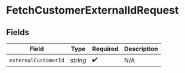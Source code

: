 # FetchCustomerExternalIdRequest


## Fields

| Field                | Type                 | Required             | Description          |
| -------------------- | -------------------- | -------------------- | -------------------- |
| `externalCustomerId` | *string*             | :heavy_check_mark:   | N/A                  |